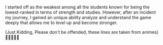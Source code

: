 I  started off as the weakest among all the students
known for being the lowest-ranked in terms of strength and studies.
However, after an incident my journey, 
I gained an unique ability analyze and understand the game deeply
that allows me to level up and become stronger.

(Just Kidding, Please don't be offended, these lines are taken from animes)
🤦‍♂️💕🎶😎
